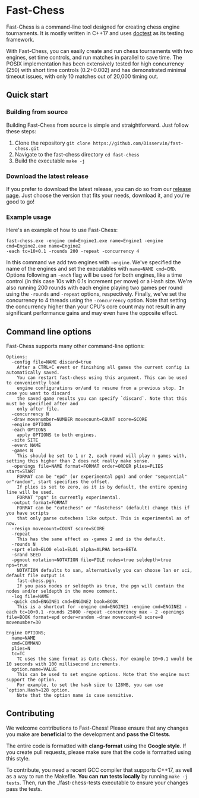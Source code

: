 # Fast-Chess

Fast-Chess is a command-line tool designed for creating chess engine tournaments. It is mostly written in C++17 and
uses [doctest](https://github.com/doctest/doctest) as its testing framework.

With Fast-Chess, you can easily create and run chess tournaments with two engines,
set time controls, and run matches in parallel to save time.
The POSIX implementation has been extensively tested for high concurrency (250) with short time controls (0.2+0.002) and
has demonstrated minimal timeout issues, with only 10 matches out of 20,000 timing out.

## Quick start

### Building from source

Building Fast-Chess from source is simple and straightforward. Just follow these steps:

1. Clone the repository `git clone https://github.com/Disservin/fast-chess.git`
2. Navigate to the fast-chess directory `cd fast-chess`
3. Build the executable `make -j`

### Download the latest release

If you prefer to download the latest release, you can do so from
our [release page](https://github.com/Disservin/fast-chess/releases).
Just choose the version that fits your needs, download it, and you're good to go!

### Example usage

Here's an example of how to use Fast-Chess:

```
fast-chess.exe -engine cmd=Engine1.exe name=Engine1 -engine cmd=Engine2.exe name=Engine2
-each tc=10+0.1 -rounds 200 -repeat -concurrency 4
```

In this command we add two engines with `-engine`. We've specified the name of the
engines and set the executables with `name=NAME cmd=CMD`. Options following an `-each` flag will be
used for both engines, like a time control (in this case 10s with 0.1s increment per move) or a Hash size.
We're also running 200 rounds with each engine playing two games per round using the `-rounds` and `-repeat` options,
respectively. Finally, we've set the concurrency to 4 threads using the `-concurrency` option.
Note that setting the concurrency higher than your CPU's core count may not result in any significant performance gains
and may even have the opposite effect.

## Command line options

Fast-Chess supports many other command-line options:

```
Options:
  -config file=NAME discard=true
    After a CTRL+C event or finishing all games the current config is automatically saved.
    You can restart fast-chess using this argument. This can be used to conveniently load
    engine configurations or/and to resume from a previous stop. In case you want to discard
    the saved game results you can specify `discard`. Note that this must be specified after and
    only after file.
  -concurrency N
  -draw movenumber=NUMBER movecount=COUNT score=SCORE
  -engine OPTIONS
  -each OPTIONS
    apply OPTIONS to both engines.
  -site SITE
  -event NAME
  -games N
    This should be set to 1 or 2, each round will play n games with, setting this higher than 2 does not really make sense.
  -openings file=NAME format=FORMAT order=ORDER plies=PLIES start=START
    FORMAT can be "epd" (or experimental pgn) and order "sequential" or"random", start specifies the offset.
    If plies is set to zero, as it is by default, the entire opening line will be used.
    FORMAT "pgn" is currently experimental.
  -output format=FORMAT
    FORMAT can be "cutechess" or "fastchess" (default) change this if you have scripts
    that only parse cutechess like output. This is experimental as of now.
  -resign movecount=COUNT score=SCORE
  -repeat
    This has the same effect as -games 2 and is the default.
  -rounds N
  -sprt elo0=ELO0 elo1=ELO1 alpha=ALPHA beta=BETA
  -srand SEED
  -pgnout notation=NOTATION file=FILE nodes=true seldepth=true nps=true
    NOTATION defaults to san, alternatively you can choose lan or uci, default file output is
    fast-chess.pgn.
    If you pass nodes or seldepth as true, the pgn will contain the nodes and/or seldepth in the move comment.
  -log file=NAME
  -quick cmd=ENGINE1 cmd=ENGINE2 book=BOOK
    This is a shortcut for -engine cmd=ENGINE1 -engine cmd=ENGINE2 -each tc=10+0.1 -rounds 25000 -repeat -concurrency max - 2 -openings file=BOOK format=epd order=random -draw movecount=8 score=8 movenumber=30

Engine OPTIONS;
  name=NAME
  cmd=COMMAND
  plies=N
  tc=TC
    TC uses the same format as Cute-Chess. For example 10+0.1 would be 10 seconds with 100 millisecond increments.
  option.name=VALUE
    This can be used to set engine options. Note that the engine must support the option.
    For example, to set the hash size to 128MB, you can use `option.Hash=128 option.
    Note that the option name is case sensitive.

```

## Contributing

We welcome contributions to Fast-Chess! Please ensure that any changes you make are **beneficial** to the development
and **pass the CI tests**.

The entire code is formatted with **clang-format** using the **Google style**. If you create pull requests, please make
sure that the code is formatted using this style.

To contribute, you need a recent GCC compiler that supports C++17, as well as a way to run the Makefile. **You can run
tests locally** by running `make -j tests`.
Then, run the ./fast-chess-tests executable to ensure your changes pass the tests.
